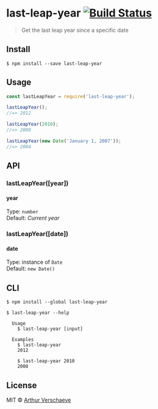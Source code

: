 # last-leap-year [![Build Status](https://travis-ci.org/arthurvr/last-leap-year.svg?branch=master)](https://travis-ci.org/arthurvr/last-leap-year)

> Get the last leap year since a specific date


## Install

```
$ npm install --save last-leap-year
```


## Usage

```js
const lastLeapYear = require('last-leap-year');

lastLeapYear();
//=> 2012

lastLeapYear(2010);
//=> 2008

lastLeapYear(new Date('January 1, 2007'));
//=> 2004
```


## API

### lastLeapYear([year])

#### year

Type: `number`  
Default: _Current year_

### lastLeapYear([date])

#### date

Type: instance of `Date`  
Default: `new Date()`


## CLI

```
$ npm install --global last-leap-year
```

```
$ last-leap-year --help

  Usage
    $ last-leap-year [input]

  Examples
    $ last-leap-year
    2012

    $ last-leap-year 2010
    2008
```


## License

MIT © [Arthur Verschaeve](http://arthurverschaeve.be)
